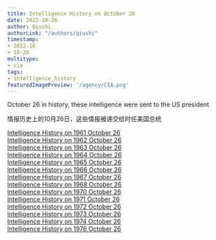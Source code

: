 ```yaml
---
title: Intelligence History on October 26
date: 2022-10-26
author: Qiushi 
authorLink: "/authors/qiushi"
timestamp: 
- 2022-10
- 10-26
multitype: 
- cia
tags: 
- intelligence_history
featuredImagePreview: '/agency/CIA.png'
---
```



October 26 in history, these intelligence were sent to the US president

情报历史上的10月26日，这些情报被递交给时任美国总统

<!--more-->







[Intelligence History on 1961 October 26](/dailybrief/1961-10-26)   
[Intelligence History on 1962 October 26](/dailybrief/1962-10-26)   
[Intelligence History on 1963 October 26](/dailybrief/1963-10-26)   
[Intelligence History on 1964 October 26](/dailybrief/1964-10-26)   
[Intelligence History on 1965 October 26](/dailybrief/1965-10-26)   
[Intelligence History on 1966 October 26](/dailybrief/1966-10-26)   
[Intelligence History on 1967 October 26](/dailybrief/1967-10-26)   
[Intelligence History on 1968 October 26](/dailybrief/1968-10-26)   
[Intelligence History on 1970 October 26](/dailybrief/1970-10-26)   
[Intelligence History on 1971 October 26](/dailybrief/1971-10-26)   
[Intelligence History on 1972 October 26](/dailybrief/1972-10-26)   
[Intelligence History on 1973 October 26](/dailybrief/1973-10-26)   
[Intelligence History on 1974 October 26](/dailybrief/1974-10-26)   
[Intelligence History on 1976 October 26](/dailybrief/1976-10-26)   
